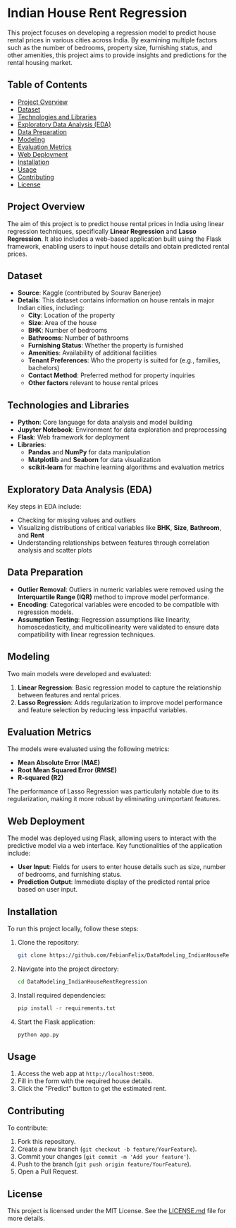 # Indian House Rent Regression

This project focuses on developing a regression model to predict house rental prices in various cities across India. By examining multiple factors such as the number of bedrooms, property size, furnishing status, and other amenities, this project aims to provide insights and predictions for the rental housing market.

## Table of Contents

- [Project Overview](#project-overview)
- [Dataset](#dataset)
- [Technologies and Libraries](#technologies-and-libraries)
- [Exploratory Data Analysis (EDA)](#exploratory-data-analysis-eda)
- [Data Preparation](#data-preparation)
- [Modeling](#modeling)
- [Evaluation Metrics](#evaluation-metrics)
- [Web Deployment](#web-deployment)
- [Installation](#installation)
- [Usage](#usage)
- [Contributing](#contributing)
- [License](#license)

## Project Overview

The aim of this project is to predict house rental prices in India using linear regression techniques, specifically **Linear Regression** and **Lasso Regression**. It also includes a web-based application built using the Flask framework, enabling users to input house details and obtain predicted rental prices.

## Dataset

- **Source**: Kaggle (contributed by Sourav Banerjee)
- **Details**: This dataset contains information on house rentals in major Indian cities, including:
  - **City**: Location of the property
  - **Size**: Area of the house
  - **BHK**: Number of bedrooms
  - **Bathrooms**: Number of bathrooms
  - **Furnishing Status**: Whether the property is furnished
  - **Amenities**: Availability of additional facilities
  - **Tenant Preferences**: Who the property is suited for (e.g., families, bachelors)
  - **Contact Method**: Preferred method for property inquiries
  - **Other factors** relevant to house rental prices

## Technologies and Libraries

- **Python**: Core language for data analysis and model building
- **Jupyter Notebook**: Environment for data exploration and preprocessing
- **Flask**: Web framework for deployment
- **Libraries**:
  - **Pandas** and **NumPy** for data manipulation
  - **Matplotlib** and **Seaborn** for data visualization
  - **scikit-learn** for machine learning algorithms and evaluation metrics

## Exploratory Data Analysis (EDA)

Key steps in EDA include:
- Checking for missing values and outliers
- Visualizing distributions of critical variables like **BHK**, **Size**, **Bathroom**, and **Rent**
- Understanding relationships between features through correlation analysis and scatter plots

## Data Preparation

- **Outlier Removal**: Outliers in numeric variables were removed using the **Interquartile Range (IQR)** method to improve model performance.
- **Encoding**: Categorical variables were encoded to be compatible with regression models.
- **Assumption Testing**: Regression assumptions like linearity, homoscedasticity, and multicollinearity were validated to ensure data compatibility with linear regression techniques.

## Modeling

Two main models were developed and evaluated:
1. **Linear Regression**: Basic regression model to capture the relationship between features and rental prices.
2. **Lasso Regression**: Adds regularization to improve model performance and feature selection by reducing less impactful variables.

## Evaluation Metrics

The models were evaluated using the following metrics:
- **Mean Absolute Error (MAE)**
- **Root Mean Squared Error (RMSE)**
- **R-squared (R2)**

The performance of Lasso Regression was particularly notable due to its regularization, making it more robust by eliminating unimportant features.

## Web Deployment

The model was deployed using Flask, allowing users to interact with the predictive model via a web interface. Key functionalities of the application include:
- **User Input**: Fields for users to enter house details such as size, number of bedrooms, and furnishing status.
- **Prediction Output**: Immediate display of the predicted rental price based on user input.
  
## Installation

To run this project locally, follow these steps:

1. Clone the repository:
    ```bash
    git clone https://github.com/FebianFelix/DataModeling_IndianHouseRentRegression.git
    ```
2. Navigate into the project directory:
    ```bash
    cd DataModeling_IndianHouseRentRegression
    ```
3. Install required dependencies:
    ```bash
    pip install -r requirements.txt
    ```
4. Start the Flask application:
    ```bash
    python app.py
    ```

## Usage

1. Access the web app at `http://localhost:5000`.
2. Fill in the form with the required house details.
3. Click the "Predict" button to get the estimated rent.

## Contributing

To contribute:
1. Fork this repository.
2. Create a new branch (`git checkout -b feature/YourFeature`).
3. Commit your changes (`git commit -m 'Add your feature'`).
4. Push to the branch (`git push origin feature/YourFeature`).
5. Open a Pull Request.

## License

This project is licensed under the MIT License. See the [LICENSE.md](LICENSE.md) file for more details.
